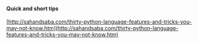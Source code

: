 #### Quick and short tips
[http://sahandsaba.com/thirty-python-language-features-and-tricks-you-may-not-know.htm](http://sahandsaba.com/thirty-python-language-features-and-tricks-you-may-not-know.htm)
